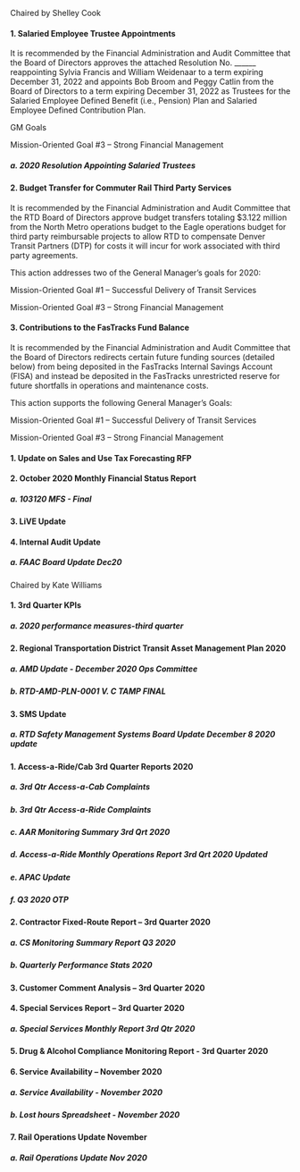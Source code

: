 Chaired by Shelley Cook

#### 1. Salaried Employee Trustee Appointments

It is recommended by the Financial Administration and Audit Committee that the Board of Directors approves the attached Resolution No. ______ reappointing Sylvia Francis and William Weidenaar to a term expiring December 31, 2022 and appoints Bob Broom and Peggy Catlin from the Board of Directors to a term expiring December 31, 2022 as Trustees for the Salaried Employee Defined Benefit (i.e., Pension) Plan and Salaried Employee Defined Contribution Plan.

GM Goals

Mission-Oriented Goal #3 – Strong Financial Management

##### a. 2020 Resolution Appointing Salaried Trustees

#### 2. Budget Transfer for Commuter Rail Third Party Services

It is recommended by the Financial Administration and Audit Committee that the RTD Board of Directors approve budget transfers totaling $3.122 million from the North Metro operations budget to the Eagle operations budget for third party reimbursable projects to allow RTD to compensate Denver Transit Partners (DTP) for costs it will incur for work associated with third party agreements.

This action addresses two of the General Manager’s goals for 2020:

Mission-Oriented Goal #1 – Successful Delivery of Transit Services

Mission-Oriented Goal #3 – Strong Financial Management

#### 3. Contributions to the FasTracks Fund Balance

It is recommended by the Financial Administration and Audit Committee that the Board of Directors redirects certain future funding sources (detailed below) from being deposited in the FasTracks Internal Savings Account (FISA) and instead be deposited in the FasTracks unrestricted reserve for future shortfalls in operations and maintenance costs.

This action supports the following General Manager’s Goals:

Mission-Oriented Goal #1 – Successful Delivery of Transit Services

Mission-Oriented Goal #3 – Strong Financial Management

#### 1. Update on Sales and Use Tax Forecasting RFP

#### 2. October 2020 Monthly Financial Status Report

##### a. 103120 MFS - Final

#### 3. LiVE Update

#### 4. Internal Audit Update

##### a. FAAC Board Update Dec20

Chaired by Kate Williams

#### 1. 3rd Quarter KPIs

##### a. 2020 performance measures-third quarter

#### 2. Regional Transportation District Transit Asset Management Plan 2020

##### a. AMD Update - December 2020 Ops Committee

##### b. RTD-AMD-PLN-0001 V. C TAMP FINAL

#### 3. SMS Update

##### a. RTD Safety Management Systems Board Update December 8 2020 update

#### 1. Access-a-Ride/Cab 3rd Quarter Reports 2020

##### a. 3rd Qtr Access-a-Cab Complaints

##### b. 3rd Qtr Access-a-Ride Complaints

##### c. AAR Monitoring Summary 3rd Qrt 2020

##### d. Access-a-Ride Monthly Operations Report 3rd Qrt 2020 Updated

##### e. APAC Update

##### f. Q3 2020 OTP

#### 2. Contractor Fixed-Route Report – 3rd Quarter 2020

##### a. CS Monitoring Summary Report Q3 2020

##### b. Quarterly Performance Stats 2020

#### 3. Customer Comment Analysis – 3rd Quarter 2020

#### 4. Special Services Report – 3rd Quarter 2020

##### a. Special Services Monthly Report 3rd Qtr 2020

#### 5. Drug & Alcohol Compliance Monitoring Report - 3rd Quarter 2020

#### 6. Service Availability – November 2020

##### a. Service Availability - November 2020

##### b. Lost hours Spreadsheet - November 2020

#### 7. Rail Operations Update November

##### a. Rail Operations Update Nov 2020